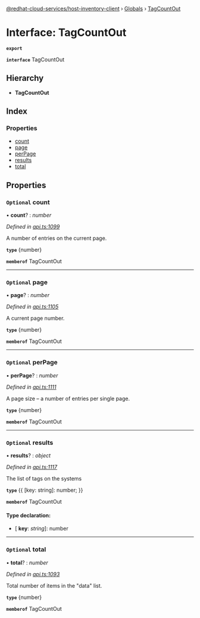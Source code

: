 [@redhat-cloud-services/host-inventory-client](../README.md) › [Globals](../globals.md) › [TagCountOut](tagcountout.md)

# Interface: TagCountOut

**`export`** 

**`interface`** TagCountOut

## Hierarchy

* **TagCountOut**

## Index

### Properties

* [count](tagcountout.md#optional-count)
* [page](tagcountout.md#optional-page)
* [perPage](tagcountout.md#optional-perpage)
* [results](tagcountout.md#optional-results)
* [total](tagcountout.md#optional-total)

## Properties

### `Optional` count

• **count**? : *number*

*Defined in [api.ts:1099](https://github.com/RedHatInsights/javascript-clients/blob/master/packages/host-inventory/api.ts#L1099)*

A number of entries on the current page.

**`type`** {number}

**`memberof`** TagCountOut

___

### `Optional` page

• **page**? : *number*

*Defined in [api.ts:1105](https://github.com/RedHatInsights/javascript-clients/blob/master/packages/host-inventory/api.ts#L1105)*

A current page number.

**`type`** {number}

**`memberof`** TagCountOut

___

### `Optional` perPage

• **perPage**? : *number*

*Defined in [api.ts:1111](https://github.com/RedHatInsights/javascript-clients/blob/master/packages/host-inventory/api.ts#L1111)*

A page size – a number of entries per single page.

**`type`** {number}

**`memberof`** TagCountOut

___

### `Optional` results

• **results**? : *object*

*Defined in [api.ts:1117](https://github.com/RedHatInsights/javascript-clients/blob/master/packages/host-inventory/api.ts#L1117)*

The list of tags on the systems

**`type`** {{ [key: string]: number; }}

**`memberof`** TagCountOut

#### Type declaration:

* \[ **key**: *string*\]: number

___

### `Optional` total

• **total**? : *number*

*Defined in [api.ts:1093](https://github.com/RedHatInsights/javascript-clients/blob/master/packages/host-inventory/api.ts#L1093)*

Total number of items in the \"data\" list.

**`type`** {number}

**`memberof`** TagCountOut
